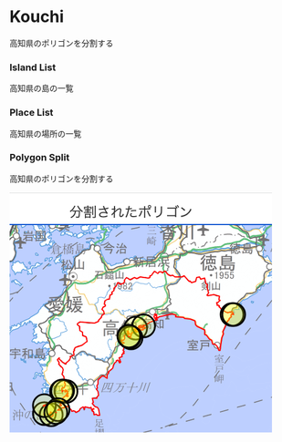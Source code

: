 Kouchi
===============

高知県のポリゴンを分割する

### Island List

高知県の島の一覧

### Place List

高知県の場所の一覧

### Polygon Split

高知県のポリゴンを分割する


![splited_polygons](https://github.com/ohwada/World_Countries/blob/main/geoPandas/polygon_explode/kouchi/polygon_split/screenshots/splited_polygons.png)

